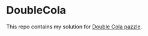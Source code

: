 # DoubleCola
This repo contains my solution for [Double Cola pazzle](https://www.codewars.com/kata/551dd1f424b7a4cdae0001f0/csharp).
